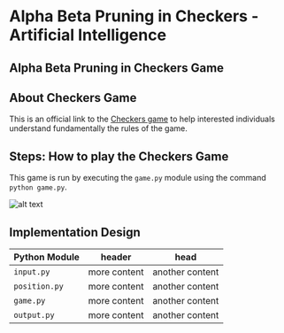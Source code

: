 # Alpha Beta Pruning in Checkers - Artificial Intelligence
## Alpha Beta Pruning in Checkers Game

## About Checkers Game
This is an official link to the [Checkers game](https://www.officialgamerules.org/checkers) to help interested individuals understand fundamentally the rules of the game.



## Steps: How to play the Checkers Game
This game is run by executing the `game.py` module using the command `python game.py`.

![alt text](http://picsum.photos/200/200)

## Implementation Design
| Python Module | header | head |
| --- | --- | --- |
| `input.py` | more content | another content |
| `position.py` | more content | another content |
| `game.py` | more content | another content |
| `output.py` | more content | another content |